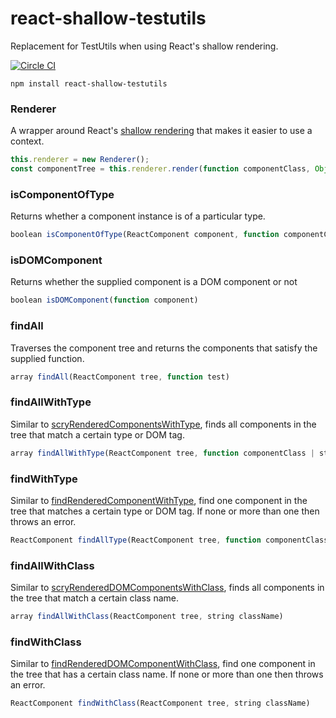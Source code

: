 # react-shallow-testutils
Replacement for TestUtils when using React's shallow rendering.

[![Circle CI](https://circleci.com/gh/sheepsteak/react-shallow-testutils.png?circle-token=acb1a68cfaeb110ccc4901ac8171750fcbadf5b5)](https://circleci.com/gh/sheepsteak/react-shallow-testutils)

```
npm install react-shallow-testutils
```

### Renderer
A wrapper around React's [shallow rendering](http://facebook.github.io/react/docs/test-utils.html#shallow-rendering) that makes it easier to use a context.

```javascript
this.renderer = new Renderer();
const componentTree = this.renderer.render(function componentClass, Object context, Object props);
```

### isComponentOfType
Returns whether a component instance is of a particular type.

```javascript
boolean isComponentOfType(ReactComponent component, function componentClass)
```

### isDOMComponent
Returns whether the supplied component is a DOM component or not

```javascript
boolean isDOMComponent(function component)
```

### findAll

Traverses the component tree and returns the components that satisfy the supplied function.

```javascript
array findAll(ReactComponent tree, function test)
```

### findAllWithType
Similar to [scryRenderedComponentsWithType](http://facebook.github.io/react/docs/test-utils.html#scryrenderedcomponentswithtype), finds all components in the tree that match a certain type or DOM tag.

```javascript
array findAllWithType(ReactComponent tree, function componentClass | string tagName)
```

### findWithType
Similar to [findRenderedComponentWithType](http://facebook.github.io/react/docs/test-utils.html#findrenderedcomponentwithtype), find one component in the tree that matches a certain type or DOM tag. If none or more than one then throws an error.

```javascript
ReactComponent findAllType(ReactComponent tree, function componentClass | string tagName)
```

### findAllWithClass
Similar to [scryRenderedDOMComponentsWithClass](http://facebook.github.io/react/docs/test-utils.html#scryRenderedDOMComponentsWithClass), finds all components in the tree that match a certain class name.

```javascript
array findAllWithClass(ReactComponent tree, string className)
```

### findWithClass
Similar to [findRenderedDOMComponentWithClass](http://facebook.github.io/react/docs/test-utils.html#findRenderedDOMComponentWithClass), find one component in the tree that has a certain class name. If none or more than one then throws an error.

```javascript
ReactComponent findWithClass(ReactComponent tree, string className)
```
